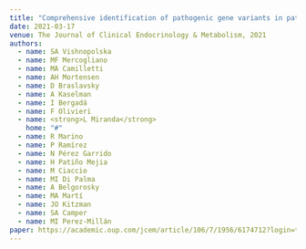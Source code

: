 ```yaml
---
title: "Comprehensive identification of pathogenic gene variants in patients with neuroendocrine disorders"
date: 2021-03-17
venue: The Journal of Clinical Endocrinology & Metabolism, 2021
authors:
  - name: SA Vishnopolska
  - name: MF Mercogliano
  - name: MA Camilletti
  - name: AH Mortensen
  - name: D Braslavsky
  - name: A Kaselman
  - name: I Bergadá
  - name: F Olivieri
  - name: <strong>L Miranda</strong>
    home: "#"
  - name: R Marino
  - name: P Ramírez
  - name: N Pérez Garrido
  - name: H Patiño Mejia
  - name: M Ciaccio
  - name: MI Di Palma
  - name: A Belgorosky
  - name: MA Martí
  - name: JO Kitzman
  - name: SA Camper
  - name: MI Perez-Millán
paper: https://academic.oup.com/jcem/article/106/7/1956/6174712?login=true
---
```


